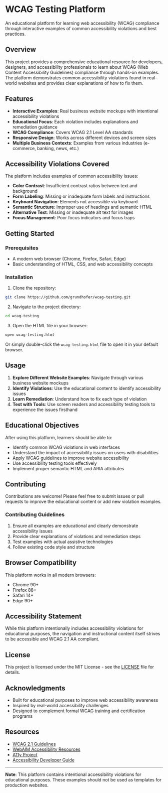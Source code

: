 # WCAG Testing Platform

An educational platform for learning web accessibility (WCAG) compliance through interactive examples of common accessibility violations and best practices.

## Overview

This project provides a comprehensive educational resource for developers, designers, and accessibility professionals to learn about WCAG (Web Content Accessibility Guidelines) compliance through hands-on examples. The platform demonstrates common accessibility violations found in real-world websites and provides clear explanations of how to fix them.

## Features

- **Interactive Examples**: Real business website mockups with intentional accessibility violations
- **Educational Focus**: Each violation includes explanations and remediation guidance
- **WCAG Compliance**: Covers WCAG 2.1 Level AA standards
- **Responsive Design**: Works across different devices and screen sizes
- **Multiple Business Contexts**: Examples from various industries (e-commerce, banking, news, etc.)

## Accessibility Violations Covered

The platform includes examples of common accessibility issues:

- **Color Contrast**: Insufficient contrast ratios between text and background
- **Form Labeling**: Missing or inadequate form labels and instructions
- **Keyboard Navigation**: Elements not accessible via keyboard
- **Semantic Structure**: Improper use of headings and semantic HTML
- **Alternative Text**: Missing or inadequate alt text for images
- **Focus Management**: Poor focus indicators and focus traps

## Getting Started

### Prerequisites

- A modern web browser (Chrome, Firefox, Safari, Edge)
- Basic understanding of HTML, CSS, and web accessibility concepts

### Installation

1. Clone the repository:
```bash
git clone https://github.com/grundhofer/wcag-testing.git
```

2. Navigate to the project directory:
```bash
cd wcag-testing
```

3. Open the HTML file in your browser:
```bash
open wcag-testing.html
```

Or simply double-click the `wcag-testing.html` file to open it in your default browser.

## Usage

1. **Explore Different Website Examples**: Navigate through various business website mockups
2. **Identify Violations**: Use the educational content to identify accessibility issues
3. **Learn Remediation**: Understand how to fix each type of violation
4. **Test with Tools**: Use screen readers and accessibility testing tools to experience the issues firsthand

## Educational Objectives

After using this platform, learners should be able to:

- Identify common WCAG violations in web interfaces
- Understand the impact of accessibility issues on users with disabilities
- Apply WCAG guidelines to improve website accessibility
- Use accessibility testing tools effectively
- Implement proper semantic HTML and ARIA attributes

## Contributing

Contributions are welcome! Please feel free to submit issues or pull requests to improve the educational content or add new violation examples.

### Contributing Guidelines

1. Ensure all examples are educational and clearly demonstrate accessibility issues
2. Provide clear explanations of violations and remediation steps
3. Test examples with actual assistive technologies
4. Follow existing code style and structure

## Browser Compatibility

This platform works in all modern browsers:
- Chrome 90+
- Firefox 88+
- Safari 14+
- Edge 90+

## Accessibility Statement

While this platform intentionally includes accessibility violations for educational purposes, the navigation and instructional content itself strives to be accessible and WCAG 2.1 AA compliant.

## License

This project is licensed under the MIT License - see the [LICENSE](LICENSE) file for details.

## Acknowledgments

- Built for educational purposes to improve web accessibility awareness
- Inspired by real-world accessibility challenges
- Designed to complement formal WCAG training and certification programs

## Resources

- [WCAG 2.1 Guidelines](https://www.w3.org/WAI/WCAG21/quickref/)
- [WebAIM Accessibility Resources](https://webaim.org/)
- [A11y Project](https://www.a11yproject.com/)
- [Accessibility Developer Guide](https://www.accessibility-developer-guide.com/)

---

**Note**: This platform contains intentional accessibility violations for educational purposes. These examples should not be used as templates for production websites.